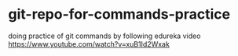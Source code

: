 # git-repo-for-commands-practice
doing practice of git commands by following edureka video https://www.youtube.com/watch?v=xuB1Id2Wxak 
